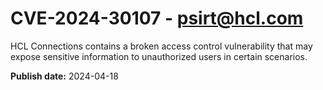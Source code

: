 # CVE-2024-30107 - psirt@hcl.com

HCL Connections contains a broken access control vulnerability that may expose sensitive information to unauthorized users in certain scenarios.


**Publish date:** 2024-04-18
